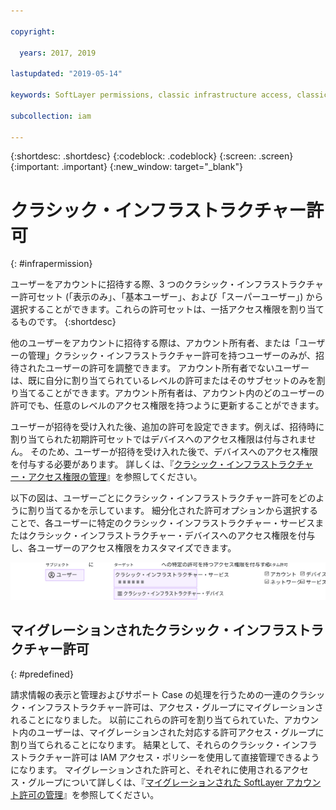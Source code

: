 ```yaml
---

copyright:

  years: 2017, 2019

lastupdated: "2019-05-14"

keywords: SoftLayer permissions, classic infrastructure access, classic infrastructure permission, migrated SoftLayer permissions, migrated permission access group

subcollection: iam

---
```


{:shortdesc: .shortdesc}
{:codeblock: .codeblock}
{:screen: .screen}
{:important: .important}
{:new_window: target="_blank"}

# クラシック・インフラストラクチャー許可
{: #infrapermission}

ユーザーをアカウントに招待する際、3 つのクラシック・インフラストラクチャー許可セット (「表示のみ」、「基本ユーザー」、および「スーパーユーザー」) から選択することができます。これらの許可セットは、一括アクセス権限を割り当てるものです。
{:shortdesc}

他のユーザーをアカウントに招待する際は、アカウント所有者、または「ユーザーの管理」クラシック・インフラストラクチャー許可を持つユーザーのみが、招待されたユーザーの許可を調整できます。 アカウント所有者でないユーザーは、既に自分に割り当てられているレベルの許可またはそのサブセットのみを割り当てることができます。アカウント所有者は、アカウント内のどのユーザーの許可でも、任意のレベルのアクセス権限を持つように更新することができます。



ユーザーが招待を受け入れた後、追加の許可を設定できます。例えば、招待時に割り当てられた初期許可セットではデバイスへのアクセス権限は付与されません。 そのため、ユーザーが招待を受け入れた後で、デバイスへのアクセス権限を付与する必要があります。 詳しくは、『[クラシック・インフラストラクチャー・アクセス権限の管理](/docs/iam?topic=iam-mngclassicinfra#mngclassicinfra)』を参照してください。

以下の図は、ユーザーごとにクラシック・インフラストラクチャー許可をどのように割り当てるかを示しています。 細分化された許可オプションから選択することで、各ユーザーに特定のクラシック・インフラストラクチャー・サービスまたはクラシック・インフラストラクチャー・デバイスへのアクセス権限を付与し、各ユーザーのアクセス権限をカスタマイズできます。

![クラシック・インフラストラクチャー・アクセス権限](images/ClassicIaaS.svg "ユーザー、デバイス、またはサービスを選択してから、細分化された許可の組み合わせを選択することによる、クラシック・インフラストラクチャー・アクセス権限の割り当て")



## マイグレーションされたクラシック・インフラストラクチャー許可
{: #predefined}

請求情報の表示と管理およびサポート Case の処理を行うための一連のクラシック・インフラストラクチャー許可は、アクセス・グループにマイグレーションされることになりました。 以前にこれらの許可を割り当てられていた、アカウント内のユーザーは、マイグレーションされた対応する許可アクセス・グループに割り当てられることになります。 結果として、それらのクラシック・インフラストラクチャー許可は IAM アクセス・ポリシーを使用して直接管理できるようになります。 マイグレーションされた許可と、それぞれに使用されるアクセス・グループについて詳しくは、『[マイグレーションされた SoftLayer アカウント許可の管理](/docs/iam?topic=iam-migrated_permissions)』を参照してください。
